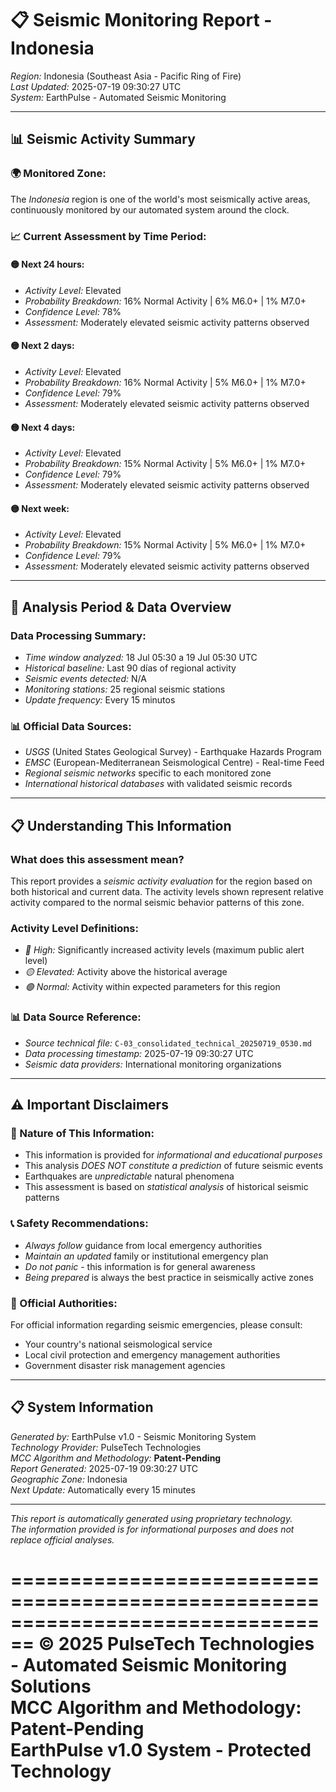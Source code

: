 # 📋 Seismic Monitoring Report - Indonesia

*Region:* Indonesia (Southeast Asia - Pacific Ring of Fire)  
*Last Updated:* 2025-07-19 09:30:27 UTC  
*System:* EarthPulse - Automated Seismic Monitoring  

---

## 📊 Seismic Activity Summary

### 🌍 Monitored Zone:
The *Indonesia* region is one of the world's most seismically active areas, continuously monitored by our automated system around the clock.

### 📈 Current Assessment by Time Period:

#### 🟡 Next 24 hours:
- *Activity Level:* Elevated
- *Probability Breakdown:* 16% Normal Activity | 6% M6.0+ | 1% M7.0+
- *Confidence Level:* 78%
- *Assessment:* Moderately elevated seismic activity patterns observed

#### 🟡 Next 2 days:
- *Activity Level:* Elevated
- *Probability Breakdown:* 16% Normal Activity | 5% M6.0+ | 1% M7.0+
- *Confidence Level:* 79%
- *Assessment:* Moderately elevated seismic activity patterns observed

#### 🟡 Next 4 days:
- *Activity Level:* Elevated
- *Probability Breakdown:* 15% Normal Activity | 5% M6.0+ | 1% M7.0+
- *Confidence Level:* 79%
- *Assessment:* Moderately elevated seismic activity patterns observed

#### 🟡 Next week:
- *Activity Level:* Elevated
- *Probability Breakdown:* 15% Normal Activity | 5% M6.0+ | 1% M7.0+
- *Confidence Level:* 79%
- *Assessment:* Moderately elevated seismic activity patterns observed


---

## 📅 Analysis Period & Data Overview

### Data Processing Summary:
- *Time window analyzed:* 18 Jul 05:30 a 19 Jul 05:30 UTC
- *Historical baseline:* Last 90 días of regional activity
- *Seismic events detected:* N/A
- *Monitoring stations:* 25 regional seismic stations
- *Update frequency:* Every 15 minutos

### 📊 Official Data Sources:
- *USGS* (United States Geological Survey) - Earthquake Hazards Program
- *EMSC* (European-Mediterranean Seismological Centre) - Real-time Feed
- *Regional seismic networks* specific to each monitored zone
- *International historical databases* with validated seismic records



---

## 📋 Understanding This Information

### What does this assessment mean?
This report provides a *seismic activity evaluation* for the region based on both historical and current data. The activity levels shown represent relative activity compared to the normal seismic behavior patterns of this zone.

### Activity Level Definitions:
- *🔴 High:* Significantly increased activity levels (maximum public alert level)
- *🟡 Elevated:* Activity above the historical average  
- *🟢 Normal:* Activity within expected parameters for this region

### 📊 Data Source Reference:
- *Source technical file:* `C-03_consolidated_technical_20250719_0530.md`
- *Data processing timestamp:* 2025-07-19 09:30:27 UTC
- *Seismic data providers:* International monitoring organizations

---

## ⚠️ Important Disclaimers

### 🚨 Nature of This Information:
- This information is provided for *informational and educational purposes*
- This analysis *DOES NOT constitute a prediction* of future seismic events
- Earthquakes are *unpredictable* natural phenomena
- This assessment is based on *statistical analysis* of historical seismic patterns

### 📞 Safety Recommendations:
- *Always follow* guidance from local emergency authorities
- *Maintain an updated* family or institutional emergency plan  
- *Do not panic* - this information is for general awareness
- *Being prepared* is always the best practice in seismically active zones

### 🏢 Official Authorities:
For official information regarding seismic emergencies, please consult:
- Your country's national seismological service
- Local civil protection and emergency management authorities
- Government disaster risk management agencies

---

## 📋 System Information

*Generated by:* EarthPulse v1.0 - Seismic Monitoring System  
*Technology Provider:* PulseTech Technologies  
*MCC Algorithm and Methodology:* **Patent-Pending**  
*Report Generated:* 2025-07-19 09:30:27 UTC  
*Geographic Zone:* Indonesia  
*Next Update:* Automatically every 15 minutes  

---

*This report is automatically generated using proprietary technology.*  
*The information provided is for informational purposes and does not replace official analyses.*

================================================================================
**© 2025 PulseTech Technologies - Automated Seismic Monitoring Solutions**  
**MCC Algorithm and Methodology: Patent-Pending**  
**EarthPulse v1.0 System - Protected Technology**
================================================================================

